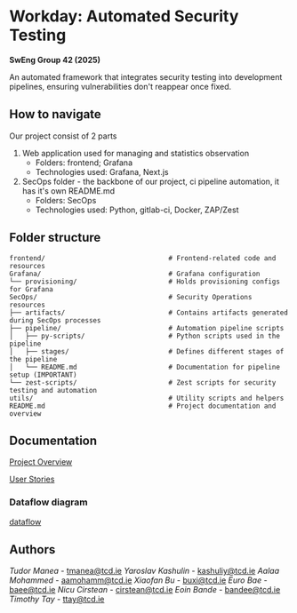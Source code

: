 
# Workday: Automated Security Testing

**SwEng Group 42 (2025)**

An automated framework that integrates security testing into development pipelines, ensuring vulnerabilities don't reappear once fixed.

## How to navigate
Our project consist of 2 parts
1. Web application used for managing and statistics observation
    - Folders: frontend; Grafana
    - Technologies used: Grafana, Next.js
2. SecOps folder - the backbone of our project, ci pipeline automation, it has it's own README.md
    - Folders: SecOps
    - Technologies used: Python, gitlab-ci, Docker, ZAP/Zest

## Folder structure
```
frontend/                               # Frontend-related code and resources
Grafana/                                # Grafana configuration
└── provisioning/                       # Holds provisioning configs for Grafana
SecOps/                                 # Security Operations resources
├── artifacts/                          # Contains artifacts generated during SecOps processes
├── pipeline/                           # Automation pipeline scripts
│   ├── py-scripts/                     # Python scripts used in the pipeline
│   ├── stages/                         # Defines different stages of the pipeline
│   └── README.md                       # Documentation for pipeline setup (IMPORTANT)
└── zest-scripts/                       # Zest scripts for security testing and automation
utils/                                  # Utility scripts and helpers
README.md                               # Project documentation and overview
```


## Documentation

[Project Overview](https://gitlab.scss.tcd.ie/tmanea/sweng25_group36-workdaysecurity/-/wikis/uploads/65c6ca802dce25e652be98d84bad9530/Project_Overview.pdf)

[User Stories](https://gitlab.scss.tcd.ie/tmanea/sweng25_group36-workdaysecurity/-/wikis/uploads/5214fc3a3efb8922dc56900c0a84b763/User_Stories.pdf)

### Dataflow diagram
[dataflow](utils/dataflow18March.png)

## Authors

_Tudor Manea_ - tmanea@tcd.ie
_Yaroslav Kashulin_ - kashuliy@tcd.ie
_Aalaa Mohammed_ - aamohamm@tcd.ie
_Xiaofan Bu_ - buxi@tcd.ie
_Euro Bae_ - baee@tcd.ie
_Nicu Cirstean_ - cirstean@tcd.ie
_Eoin Bande_ - bandee@tcd.ie
_Timothy Tay_ - ttay@tcd.ie
